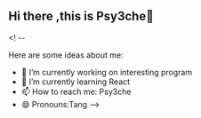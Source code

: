 ## Hi there ,this is Psy3che👋

<!  --

Here are some ideas about me:

- 🔭 I’m currently working on interesting program
- 🌱 I’m currently learning React
- 📫 How to reach me: Psy3che
- 😄 Pronouns:Tang
-->
